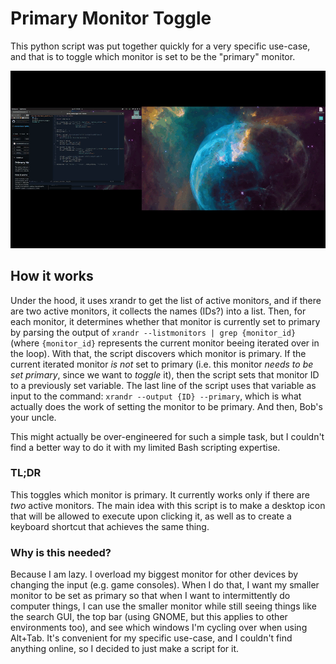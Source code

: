 # Primary Monitor Toggle

This python script was put together quickly for a very specific use-case, and
that is to toggle which monitor is set to be the "primary" monitor.

![Demo GIF of toggling the primary monitor](demo-toggle-monitor.gif)

## How it works
Under the hood, it uses xrandr to get the list of active monitors, and
if there are two active monitors, it collects the names (IDs?) into a list.
Then, for each monitor, it determines whether that monitor is currently set to
primary by parsing the output of
`xrandr --listmonitors | grep {monitor_id}` (where `{monitor_id}` represents
the current monitor beeing iterated over in the loop). With that, the script
discovers which monitor is primary. If the current iterated monitor *is not*
set to primary (i.e. this monitor *needs to be set primary*, since we want
to *toggle* it), then the script sets that monitor ID to a previously set 
variable. The last line of the script uses that variable as input to the command:
`xrandr --output {ID} --primary`, which is what actually does the work of setting
the monitor to be primary. And then, Bob's your uncle.

This might actually be over-engineered for such a simple task, but I couldn't
find a better way to do it with my limited Bash scripting expertise.

### TL;DR
This toggles which monitor is primary. It currently works only if there are
*two* active monitors. The main idea with this script is to make a desktop icon that will be allowed
to execute upon clicking it, as well as to create a keyboard shortcut that
achieves the same thing.

### Why is this needed?
Because I am lazy. I overload my biggest monitor for other devices by changing
the input (e.g. game consoles). When I do that, I want my smaller monitor to be set as primary 
so that when I want to intermittently do computer things, I can use the
smaller monitor while still seeing things like the search GUI, the top bar
(using GNOME, but this applies to other environments too), and see which
windows I'm cycling over when using Alt+Tab. It's convenient for my specific
use-case, and I couldn't find anything online, so I decided to just make a
script for it.
